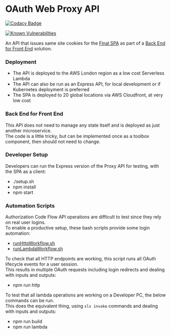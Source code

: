 # OAuth Web Proxy API

[![Codacy Badge](https://app.codacy.com/project/badge/Grade/bc52d166f1624ef9a2c0cfbf283deb23)](https://www.codacy.com/gh/gary-archer/oauth.webproxyapi/dashboard?utm_source=github.com&amp;utm_medium=referral&amp;utm_content=gary-archer/oauth.webproxyapi&amp;utm_campaign=Badge_Grade)

[![Known Vulnerabilities](https://snyk.io/test/github/gary-archer/oauth.webproxyapi/badge.svg?targetFile=package.json)](https://snyk.io/test/github/gary-archer/oauth.webproxyapi?targetFile=package.json)

An API that issues same site cookies for the [Final SPA](https://github.com/gary-archer/oauth.websample.final) as part of a [Back End for Front End](https://authguidance.com/2019/09/09/spa-back-end-for-front-end) solution.

### Deployment

- The API is deployed to the AWS London region as a low cost Serverless Lambda
- The API can also be run as an Express API, for local development or if Kubernetes deployment is preferred
- The SPA is deployed to 20 global locations via AWS Cloudfront, at very low cost

### Back End for Front End

This API does not need to manage any state itself and is deployed as just another microservice.\
The code is a little tricky, but can be implemented once as a toolbox component, then should not need to change.

### Developer Setup

Developers can run the Express version of the Proxy API for testing, with the SPA as a client:

- ./setup.sh
- npm install
- npm start

### Automation Scripts

Authorization Code Flow API operations are difficult to test since they rely on real user logins.\
To enable a productive setup, these bash scripts provide some login automation:

- [runHttpWorkflow.sh](./test/runHttpWorkflow.sh)
- [runLambdaWorkflow.sh](./test/runLambdaWorkflow.sh)

To check that all HTTP endpoints are working, this script runs all OAuth lifecycle events for a user session.\
This results in multiple OAuth requests including login redirects and dealing with inputs and outputs:

- npm run http

To test that all lambda operations are working on a Developer PC, the below commands can be run.\
This does the equivalent thing, using `sls invoke` commands and dealing with inputs and outputs:

- npm run build
- npm run lambda
